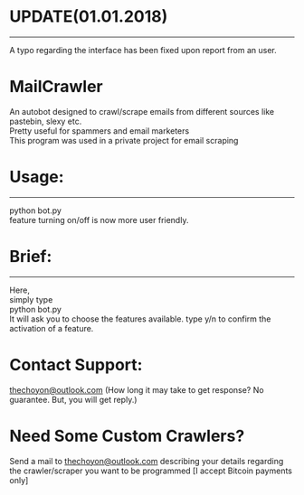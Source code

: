 # UPDATE(01.01.2018)
---------
A typo regarding the interface has been fixed upon report from an user.
# MailCrawler
An autobot designed to crawl/scrape emails from different sources like pastebin, slexy etc.<br>
Pretty useful for spammers and email marketers<br>
This program was used in a private project for email scraping<br>
# Usage:
--------
python bot.py<br>
feature turning on/off is now more user friendly.<br>
# Brief:
--------
Here,<br>
simply type<br>
python bot.py<br>
It will ask you to choose the features available. type y/n to confirm the activation of a feature.<br>
# Contact Support:
thechoyon@outlook.com (How long it may take to get response? No guarantee. But, you will get reply.)
# Need Some Custom Crawlers?
Send a mail to thechoyon@outlook.com describing your details regarding the crawler/scraper you want to be programmed [I accept Bitcoin payments only]
